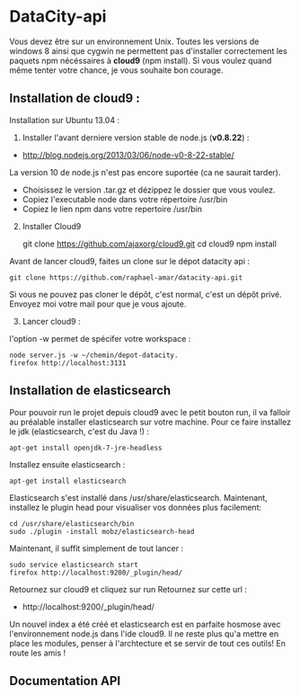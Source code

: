# DataCity-api

Vous devez être sur un environnement Unix. Toutes les versions de windows 8 ainsi que cygwin ne permettent pas d'installer correctement les paquets npm nécéssaires à **cloud9** (npm install). Si vous voulez quand même tenter votre chance, je vous souhaite bon courage.

## Installation de cloud9 :

Installation sur Ubuntu 13.04 :

1) Installer l'avant derniere version stable de node.js (**v0.8.22**) :

* http://blog.nodejs.org/2013/03/06/node-v0-8-22-stable/

La version 10 de node.js n'est pas encore suportée (ca ne saurait tarder).
- Choisissez le version .tar.gz et dézippez le dossier que vous voulez.
- Copiez l'executable node dans votre répertoire /usr/bin
- Copiez le lien npm dans votre repertoire /usr/bin

2) Installer Cloud9

    git clone https://github.com/ajaxorg/cloud9.git
    cd cloud9
    npm install

Avant de lancer cloud9, faites un clone sur le dépot datacity api :

    git clone https://github.com/raphael-amar/datacity-api.git

Si vous ne pouvez pas cloner le dépôt, c'est normal, c'est un dépôt privé. Envoyez moi votre mail pour que je vous ajoute.

3) Lancer cloud9 :

l'option -w permet de spécifer votre workspace :

    node server.js -w ~/chemin/depot-datacity.
    firefox http://localhost:3131

## Installation de elasticsearch

Pour pouvoir run le projet depuis cloud9 avec le petit bouton run, il va falloir au préalable installer elasticsearch sur votre machine.
Pour ce faire installez le jdk (elasticsearch, c'est du Java !) :

    apt-get install openjdk-7-jre-headless

Installez ensuite elasticsearch :

    apt-get install elasticsearch

Elasticsearch s'est installé dans /usr/share/elasticsearch.
Maintenant, installez le plugin head pour visualiser vos données plus facilement:

    cd /usr/share/elasticsearch/bin
    sudo ./plugin -install mobz/elasticsearch-head

Maintenant, il suffit simplement de tout lancer : 

    sudo service elasticsearch start
    firefox http://localhost:9200/_plugin/head/

Retournez sur cloud9 et cliquez sur run
Retournez sur cette url : 

* http://localhost:9200/_plugin/head/

Un nouvel index a été créé et elasticsearch est en parfaite hosmose avec l'environnement node.js dans l'ide cloud9. Il ne reste plus qu'a mettre en place les modules, penser à l'archtecture et se servir de tout ces outils! En route les amis !

## Documentation API

